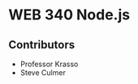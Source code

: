 <h1>WEB 340 Node.js</h1>
<h2>Contributors</h2>
<ul>
  <li>Professor Krasso</li>
  <li>Steve Culmer</li>
</ul>
